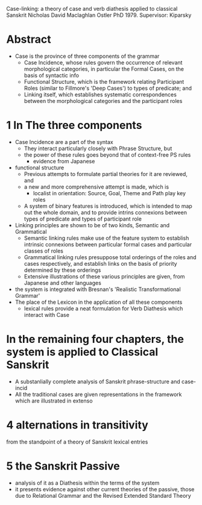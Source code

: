 Case-linking: a theory of case and verb diathesis applied to classical Sanskrit
Nicholas David Maclaghlan Ostler
PhD 1979. Supervisor: Kiparsky

# Abstract

* Case is the province of three components of the grammar
  * Case Incidence, whose rules govern the occurrence of relevant morphological
    categories, in particular the Formal Cases, on the basis of syntactic info
  * Functional Structure, which is the framework relating Participant Roles
    (similar to Fillmore's 'Deep Cases') to types of predicate; and
  * Linking itself, which establishes systematic correspondences between the
    morphological categories and the participant roles

# 1 In The three components

* Case Incidence are a part of the syntax
  * They interact particularly closely with Phrase Structure, but
  * the power of these rules goes beyond that of context-free PS rules
    * evidence from Japanese
* functional structure
  * Previous attempts to formulate partial theories for it are reviewed, and
  * a new and more comprehensive attempt is made, which is
    * localist in orientation: Source, Goal, Theme and Path play key roles
  * A system of binary features is introduced, which is intended to map out the
    whole domain, and to provide
    intrins connexions between types of predicate and types of participant role
* Linking principles are shown to be of two kinds, Semantic and Grammatical
  * Semantic linking rules make use of the feature system to establish intrinsic
    connexions between particular formal cases and particular classes of roles
  * Grammatical linking rules presuppose total orderings of the roles and cases
    respectively, and 
    establish links on the basis of priority determined by these orderings
  * Extensive illustrations of these various principles are given, 
    from Japanese and other languages
* the system is integrated with Bresnan's 'Realistic Transformational Grammar'
* The place of the Lexicon in the application of all these components
  * lexical rules provide a neat formulation for Verb Diathesis which interact
    with Case

# In the remaining four chapters, the system is applied to Classical Sanskrit

* A substanlially complete analysis of Sanskrit phrase-structure and case-incid
* All the traditional cases are given representations in the framework which
  are illustrated in extenso

# 4 alternations in transitivity
  from the standpoint of a theory of Sanskrit lexical entries

# 5 the Sanskrit Passive

* analysis of it as a Diathesis within the terms of the system
* it presents evidence against other current theories of the passive,
  those due to Relational Grammar and the Revised Extended Standard Theory
